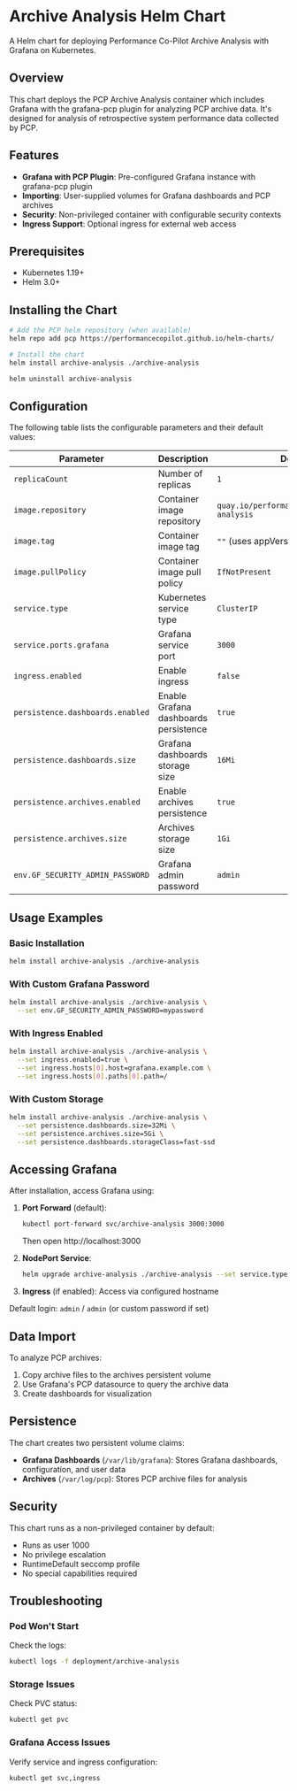 # Archive Analysis Helm Chart

A Helm chart for deploying Performance Co-Pilot Archive Analysis with Grafana on Kubernetes.

## Overview

This chart deploys the PCP Archive Analysis container which includes Grafana with the grafana-pcp plugin for analyzing PCP archive data. It's designed for analysis of retrospective system performance data collected by PCP.

## Features

- **Grafana with PCP Plugin**: Pre-configured Grafana instance with grafana-pcp plugin
- **Importing**: User-supplied volumes for Grafana dashboards and PCP archives
- **Security**: Non-privileged container with configurable security contexts
- **Ingress Support**: Optional ingress for external web access

## Prerequisites

- Kubernetes 1.19+
- Helm 3.0+

## Installing the Chart

```bash
# Add the PCP helm repository (when available)
helm repo add pcp https://performancecopilot.github.io/helm-charts/

# Install the chart
helm install archive-analysis ./archive-analysis
```

```bash
helm uninstall archive-analysis
```

## Configuration

The following table lists the configurable parameters and their default values:

| Parameter | Description | Default |
|-----------|-------------|---------|
| `replicaCount` | Number of replicas | `1` |
| `image.repository` | Container image repository | `quay.io/performancecopilot/archive-analysis` |
| `image.tag` | Container image tag | `""` (uses appVersion) |
| `image.pullPolicy` | Container image pull policy | `IfNotPresent` |
| `service.type` | Kubernetes service type | `ClusterIP` |
| `service.ports.grafana` | Grafana service port | `3000` |
| `ingress.enabled` | Enable ingress | `false` |
| `persistence.dashboards.enabled` | Enable Grafana dashboards persistence | `true` |
| `persistence.dashboards.size` | Grafana dashboards storage size | `16Mi` |
| `persistence.archives.enabled` | Enable archives persistence | `true` |
| `persistence.archives.size` | Archives storage size | `1Gi` |
| `env.GF_SECURITY_ADMIN_PASSWORD` | Grafana admin password | `admin` |

## Usage Examples

### Basic Installation

```bash
helm install archive-analysis ./archive-analysis
```

### With Custom Grafana Password

```bash
helm install archive-analysis ./archive-analysis \
  --set env.GF_SECURITY_ADMIN_PASSWORD=mypassword
```

### With Ingress Enabled

```bash
helm install archive-analysis ./archive-analysis \
  --set ingress.enabled=true \
  --set ingress.hosts[0].host=grafana.example.com \
  --set ingress.hosts[0].paths[0].path=/
```

### With Custom Storage

```bash
helm install archive-analysis ./archive-analysis \
  --set persistence.dashboards.size=32Mi \
  --set persistence.archives.size=5Gi \
  --set persistence.dashboards.storageClass=fast-ssd
```

## Accessing Grafana

After installation, access Grafana using:

1. **Port Forward** (default):
   ```bash
   kubectl port-forward svc/archive-analysis 3000:3000
   ```
   Then open http://localhost:3000

2. **NodePort Service**:
   ```bash
   helm upgrade archive-analysis ./archive-analysis --set service.type=NodePort
   ```

3. **Ingress** (if enabled):
   Access via configured hostname

Default login: `admin` / `admin` (or custom password if set)

## Data Import

To analyze PCP archives:

1. Copy archive files to the archives persistent volume
2. Use Grafana's PCP datasource to query the archive data
3. Create dashboards for visualization

## Persistence

The chart creates two persistent volume claims:

- **Grafana Dashboards** (`/var/lib/grafana`): Stores Grafana dashboards, configuration, and user data
- **Archives** (`/var/log/pcp`): Stores PCP archive files for analysis

## Security

This chart runs as a non-privileged container by default:
- Runs as user 1000
- No privilege escalation
- RuntimeDefault seccomp profile
- No special capabilities required

## Troubleshooting

### Pod Won't Start
Check the logs:
```bash
kubectl logs -f deployment/archive-analysis
```

### Storage Issues
Check PVC status:
```bash
kubectl get pvc
```

### Grafana Access Issues
Verify service and ingress configuration:
```bash
kubectl get svc,ingress
```
